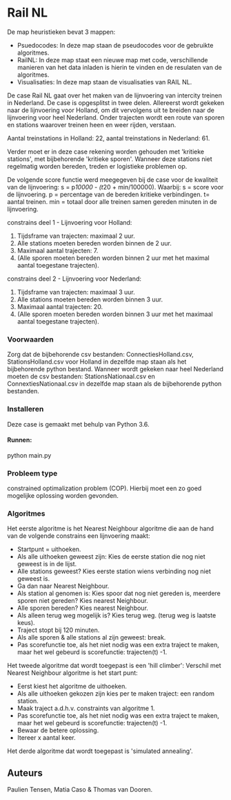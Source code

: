 # Rail NL 

De map heuristieken bevat 3 mappen:
- Psuedocodes: In deze map staan de pseudocodes voor de gebruikte algoritmes.
- RailNL: In deze map staat een nieuwe map met code, verschillende manieren van
het data inladen is hierin te vinden en de resulaten van de algoritmes.
- Visualisaties: In deze map staan de visualisaties van RAIL NL. 

De case Rail NL gaat over het maken van de lijnvoering van intercity treinen in 
Nederland. De case is opgesplitst in twee delen. Allereerst wordt gekeken naar 
de lijnvoering voor Holland, om dit vervolgens uit te breiden naar de lijnvoering 
voor heel Nederland. 
Onder trajecten wordt een route van sporen en stations waarover treinen heen en 
weer rijden, verstaan.

Aantal treinstations in Holland: 22, 
aantal treinstations in Nederland: 61. 

Verder moet er in deze case rekening worden gehouden met 'kritieke stations', 
met bijbehorende 'kritieke sporen'. Wanneer deze stations niet regelmatig worden 
bereden, treden er logistieke problemen op. 

De volgende score functie werd meegegeven bij de case voor de kwaliteit van de 
lijnvoering: 
s = p*10000 - (t*20 + min/100000).
Waarbij:
s = score voor de lijnvoering. 
p = percentage van de bereden kritieke verbindingen. 
t= aantal treinen. 
min = totaal door alle treinen samen gereden minuten in de lijnvoering.

constrains deel 1 - Lijnvoering voor Holland:
1. Tijdsframe van trajecten: maximaal 2 uur. 
2. Alle stations moeten bereden worden binnen de 2 uur. 
3. Maximaal aantal trajecten: 7. 
4. (Alle sporen moeten bereden worden binnen 2 uur met het maximal aantal 
toegestane trajecten).

constrains deel 2 - Lijnvoering voor Nederland:
1. Tijdsframe van trajecten: maximaal 3 uur. 
2. Alle stations moeten bereden worden binnen 3 uur. 
3. Maximaal aantal trajecten: 20. 
4. (Alle sporen moeten bereden worden binnen 3 uur met het maximaal aantal 
toegestane trajecten).

### Voorwaarden

Zorg dat de bijbehorende csv bestanden: ConnectiesHolland.csv, 
StationsHolland.csv voor Holland in dezelfde map staan als het bijbehorende 
python bestand. 
Wanneer wordt gekeken naar heel Nederland moeten de csv bestanden: 
StationsNationaal.csv en ConnextiesNationaal.csv in dezelfde map staan 
als de bijbehorende python bestanden. 

### Installeren

Deze case is gemaakt met behulp van Python 3.6.

#### Runnen:
python main.py

### Probleem type
constrained optimalization problem (COP). Hierbij moet een zo goed mogelijke 
oplossing worden gevonden. 

### Algoritmes

Het eerste algoritme is het Nearest Neighbour algoritme die aan de hand van 
de volgende constrains een lijnvoering maakt:
- Startpunt = uithoeken. 
- Als alle uithoeken geweest zijn: Kies de eerste station die nog niet geweest is
in de lijst. 
- Alle stations geweest? Kies eerste station wiens verbinding nog niet geweest is. 
- Ga dan naar Nearest Neighbour.
- Als station al genomen is: Kies spoor dat nog niet gereden is, meerdere sporen
niet gereden? Kies nearest Neighbour. 
- Alle sporen bereden? Kies nearest Neighbour. 
- Als alleen terug weg mogelijk is? Kies terug weg. (terug weg is laatste keus).
- Traject stopt bij 120 minuten. 
- Als alle sporen & alle stations al zijn geweest: break.
- Pas scorefunctie toe, als het niet nodig was een extra traject te maken, maar
  het wel gebeurd is scorefunctie: trajecten(t) -1.

Het tweede algoritme dat wordt toegepast is een 'hill climber':
Verschil met Nearest Neighbour algoritme is het start punt: 
- Eerst kiest het algoritme de uithoeken. 
- Als alle uithoeken gekozen zijn kies per te maken traject: een random station. 
- Maak traject a.d.h.v. constraints van algoritme 1.
- Pas scorefunctie toe, als het niet nodig was een extra traject te maken, maar
  het wel gebeurd is scorefunctie: trajecten(t) -1.
- Bewaar de betere oplossing.
- Itereer x aantal keer. 


Het derde algoritme dat wordt toegepast is 'simulated annealing'. 



## Auteurs
Paulien Tensen, Matia Caso & Thomas van Dooren. 







